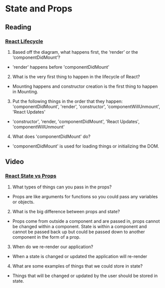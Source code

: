 # State and Props

## Reading
### [React Lifecycle](https://medium.com/@joshuablankenshipnola/react-component-lifecycle-events-cb77e670a093)
1. Based off the diagram, what happens first, the ‘render’ or the ‘componentDidMount’?
  - 'render' happens before 'componentDidMount'
2. What is the very first thing to happen in the lifecycle of React?
  - Mounting happens and constructor creation is the first thing to happen in Mounting.
3. Put the following things in the order that they happen: 'componentDidMount', 'render', 'constructor', 'componentWillUnmount', 'React Updates'
  - 'constructor', 'render, 'componentDidMount', 'React Updates', 'componentWillUnmount'
4. What does 'componentDidMount' do?
  - 'componentDidMount' is used for loading things or initializing the DOM.

## Video
### [React State vs Props](https://www.youtube.com/watch?v=IYvD9oBCuJI)
1. What types of things can you pass in the props?
  - Props are like arguments for functions so you could pass any variables or objects.
2. What is the big difference between props and state?
  - Props come from outside a component and are passed in, props cannot be changed within a component. State is within a component and cannot be passed back up but could be passed down to another component in the form of a prop.
3. When do we re-render our application?
  - When a state is changed or updated the application will re-render
4. What are some examples of things that we could store in state?
  - Things that will be changed or updated by the user should be stored in state.


